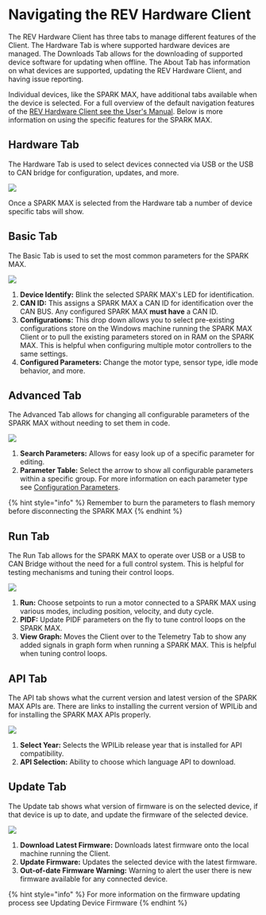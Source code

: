 # Navigating the REV Hardware Client

The REV Hardware Client has three tabs to manage different features of the Client. The Hardware Tab is where supported hardware devices are managed. The Downloads Tab allows for the downloading of supported device software for updating when offline. The About Tab has information on what devices are supported, updating the REV Hardware Client, and having issue reporting.

Individual devices, like the SPARK MAX, have additional tabs available when the device is selected. For a full overview of the default navigation features of the [REV Hardware Client see the User's Manual](https://docs.revrobotics.com/sparkmax/spark-max-client/getting-started-with-the-spark-max-client/navigating-the-spark-max-client). Below is more information on using the specific features for the SPARK MAX.

## Hardware Tab

The Hardware Tab is used to select devices connected via USB or the USB to CAN bridge for configuration, updates, and more.

![](../../.gitbook/assets/hardware-tab-with-can-bridge.svg)

Once a SPARK MAX is selected from the Hardware tab a number of device specific tabs will show.

## Basic Tab

The Basic Tab is used to set the most common parameters for the SPARK MAX.

![](../../.gitbook/assets/spark-max-basic-modified-%20%281%29.svg)

1. **Device Identify:** Blink the selected SPARK MAX's LED for identification.
2. **CAN ID:** This assigns a SPARK MAX a CAN ID for identification over the CAN BUS. Any configured SPARK MAX **must have** a CAN ID.
3. **Configurations:** This drop down allows you to select pre-existing configurations store on the Windows machine running the SPARK MAX Client or to pull the existing parameters stored on in RAM on the SPARK MAX. This is helpful when configuring multiple motor controllers to the same settings.
4. **Configured Parameters:** Change the motor type, sensor type, idle mode behavior, and more.

## Advanced Tab

The Advanced Tab allows for changing all configurable parameters of the SPARK MAX without needing to set them in code.

![](../../.gitbook/assets/spark-max-advanced-modified-.svg)

1. **Search Parameters:** Allows for easy look up of a specific parameter for editing.
2. **Parameter Table:** Select the arrow to show all configurable parameters within a specific group. For more information on each parameter type see [Configuration Parameters](../../software-resources/configuration-parameters.md).

{% hint style="info" %}
Remember to burn the parameters to flash memory before disconnecting the SPARK MAX
{% endhint %}

## Run Tab

The Run Tab allows for the SPARK MAX to operate over USB or a USB to CAN Bridge without the need for a full control system. This is helpful for testing mechanisms and tuning their control loops.

![](../../.gitbook/assets/spark-max-run-modified-.svg)

1. **Run:** Choose setpoints to run a motor connected to a SPARK MAX using various modes, including position, velocity, and duty cycle.
2. **PIDF:** Update PIDF parameters on the fly to tune control loops on the SPARK MAX.
3. **View Graph:** Moves the Client over to the Telemetry Tab to show any added signals in graph form when running a SPARK MAX. This is helpful when tuning control loops.

## API Tab

The API tab shows what the current version and latest version of the SPARK MAX APIs are. There are links to installing the current version of WPILib and for installing the SPARK MAX APIs properly.

![](../../.gitbook/assets/spark-max-api-modified-.svg)

1. **Select Year:** Selects the WPILib release year that is installed for API compatibility.
2. **API Selection:** Ability to choose which language API to download.

## Update Tab

The Update tab shows what version of firmware is on the selected device, if that device is up to date, and update the firmware of the selected device.

![](../../.gitbook/assets/spark-max-update-can-id-1-modified-.svg)

1. **Download Latest Firmware:** Downloads latest firmware onto the local machine running the Client.
2. **Update Firmware:** Updates the selected device with the latest firmware.
3. **Out-of-date Firmware Warning:** Warning to alert the user there is new firmware available for any connected device.

{% hint style="info" %}
For more information on the firmware updating process see Updating Device Firmware
{% endhint %}

